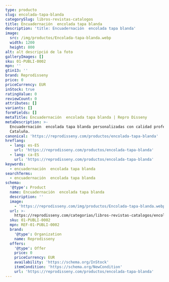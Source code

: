 ```yaml
---
type: producto
slug: encolada-tapa-blanda
categorySlug: libros-revistas-catalogos
title: Encuadernación  encolada tapa blanda
description: 'title: Encuadernación  encolada tapa blanda'
image:
  src: /img/productos/Encolada-tapa-blanda.webp
  width: 1200
  height: 800
alt: alt descripció de la foto
galleryImages: []
sku: 01-PUBLI-0002
mpn: ''
gtin13: ''
brand: Reprodisseny
price: 0
priceCurrency: EUR
inStock: true
ratingValue: 0
reviewCount: 0
attributes: []
variants: []
formFields: []
metaTitle: Encuadernación  encolada tapa blanda | Repro Disseny
metaDescription: >-
  Encuadernación  encolada tapa blanda personalizadas con calidad profesional en
  Cataluña.
canonical: 'https://reprodisseny.com/productos/encolada-tapa-blanda'
hreflang:
  - lang: es-ES
    url: 'https://reprodisseny.com/productos/encolada-tapa-blanda'
  - lang: ca-ES
    url: 'https://reprodisseny.com/productos/encolada-tapa-blanda'
keywords:
  - encuadernación  encolada tapa blanda
searchTerms:
  - encuadernación  encolada tapa blanda
schema:
  '@type': Product
  name: Encuadernación  encolada tapa blanda
  description: ''
  image:
    - 'https://reprodisseny.com/img/productos/Encolada-tapa-blanda.webp'
  url: >-
    https://reprodisseny.com/categorias/libros-revistas-catalogos/encolada-tapa-blanda
  sku: 01-PUBLI-0002
  mpn: REF-01-PUBLI-0002
  brand:
    '@type': Organization
    name: Reprodisseny
  offers:
    '@type': Offer
    price: 0
    priceCurrency: EUR
    availability: 'https://schema.org/InStock'
    itemCondition: 'https://schema.org/NewCondition'
    url: 'https://reprodisseny.com/productos/encolada-tapa-blanda'
---
```


